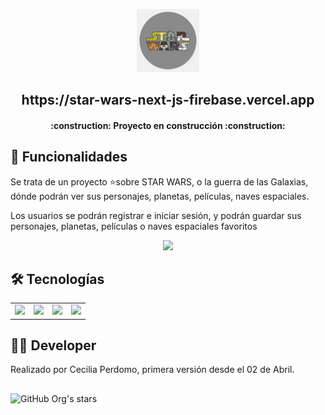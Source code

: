 <p align=center>
    <img 
        src="./public/logo1.jpg"
        width="20%"
    >
</p>

<h2 align="center"> https://star-wars-next-js-firebase.vercel.app </h2>

<h4 align="center">
    :construction: Proyecto en construcción :construction:
</h4>

## 🔎 Funcionalidades
<p> Se trata de un proyecto ⭐sobre STAR WARS, o la guerra de las Galaxias, dónde podrán ver sus personajes, planetas, películas, naves espaciales.</p>
<p>Los usuarios se podrán registrar e iniciar sesión, y podrán guardar sus personajes,  planetas, películas o naves espaciales favoritos</p>

<p align="center">
   <img src="https://img.shields.io/badge/STATUS-EN%20DESAROLLO-green">
</p>

## 🛠️ Tecnologías
<table>
    <tr>
        <td align="center">
            <img src="https://encrypted-tbn0.gstatic.com/images?q=tbn:ANd9GcS3Pjqc8uidAlebb1b57SEWhJ_1C5ZbwIoGS3o3ORRt7g&s" width="60%" />
        </td>
        <td align="center">
            <img src="https://www.dongee.com/tutoriales/content/images/2022/12/image-82.png" width="60%" />
        </td>
          <td align="center">
            <img src="../star/public/js.jpg" width="60%" />
        </td>
        <td align="center">
            <img src="https://upload.wikimedia.org/wikipedia/commons/thumb/3/37/Firebase_Logo.svg/800px-Firebase_Logo.svg.png" width="60%" />
        </td>
    </tr>
</table>


## 🧑‍💻 Developer
Realizado por <a href="https://www.linkedin.com/in/cecilia-perdomo/" style="text-decoration: none; color: inherit;">Cecilia Perdomo</a>, primera versión desde el 02 de Abril.

##
![GitHub Org's stars](https://img.shields.io/github/stars/camilafernanda?style=social)